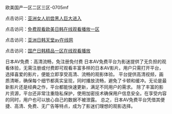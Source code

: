 欧美国产一区二区三区-0705mf

点击访问：<a href="https://vassv.pages.dev/">亚洲女人初尝黑人巨大进入</a>

点击访问：<a href="https://gsd-agv.pages.dev/">免费观看欧美日韩在线观看播放一区</a>

点击访问：<a href="https://gda-c7m.pages.dev/">亚洲日韩天堂av在线网</a>

点击访问：<a href="https://tfda.pages.dev/">国产日韩精品一区在线观看播放</a>

日本AV免费：高清流畅，免注册免付费
日本AV免费平台为影迷提供了无负担的观看体验，无需注册或付费即可观看丰富多样的日本AV影片。用户只需打开平台，选择喜爱的影片，便能立即享受高清、流畅的观影体验。
平台提供高清视频，画质清晰，确保每个细节都真实呈现，同时播放流畅，避免了卡顿和缓冲。无论是最新影片还是经典之作，平台都能快速更新，满足不同用户的需求。
除了丰富的影片资源，平台还非常注重隐私保护，使用加密技术确保用户信息安全。在享受内容的同时，用户也可以放心自己的数据不被泄露。
总之，日本AV免费平台凭借其便捷、高清、免费、无广告等特点，成为了影迷们理想的观影选择。

<span style="display:none;">[Canonical link](https://github.com/x20250705/x11 ）</span>


